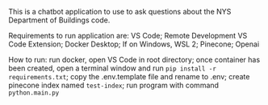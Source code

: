 This is a chatbot application to use to ask questions about the NYS Department of Buildings code.

Requirements to run application are:
VS Code; Remote Development VS Code Extension; Docker Desktop; If on Windows, WSL 2; Pinecone; Openai

How to run:
run docker, open VS Code in root directory; once container has been created, open a terminal window and run `pip install -r requirements.txt`; copy the .env.template file and rename to .env; create pinecone index named `test-index`; run program with command `python.main.py`